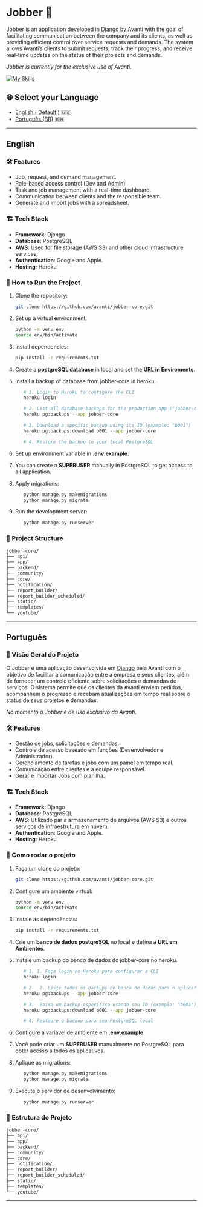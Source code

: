 # Jobber 🏢

Jobber is an application developed in [Django](https://www.djangoproject.com/) by Avanti with the goal of facilitating communication between the company and its clients, as well as providing efficient control over service requests and demands. The system allows Avanti’s clients to submit requests, track their progress, and receive real-time updates on the status of their projects and demands.

*Jobber is currently for the exclusive use of Avanti.*


[![My Skills](https://skillicons.dev/icons?i=django,py,aws,gcp,apple,postgres,firebase,heroku)](https://skillicons.dev)

## 🌐 Select your Language

- [English ( Default )](#english) 🇺🇸
- [Português (BR)](#português) 🇧🇷

---

## English

### 🛠️ Features

- Job, request, and demand management.
- Role-based access control (Dev and Admin)
- Task and job management with a real-time dashboard.
- Communication between clients and the responsible team.
- Generate and import jobs with a spreadsheet.

### 🏗️ Tech Stack

- **Framework**: Django
- **Database**: PostgreSQL
- **AWS**:  Used for file storage (AWS S3) and other cloud infrastructure services.
- **Authentication**: Google and Apple. 
- **Hosting**: Heroku

### 🚀 How to Run the Project

1. Clone the repository:
   ```bash
   git clone https://github.com/avanti/jobber-core.git
   ```

2. Set up a virtual environment:
   ```bash
   python -m venv env
   source env/bin/activate
   ```

3. Install dependencies:

   ```bash
   pip install -r requirements.txt
   ```
4. Create a **postgreSQL database** in local and set the **URL in Enviroments**.
5. Install a backup of database from jobber-core in heroku.
   ```bash
      # 1. Login to Heroku to configure the CLI
      heroku login

      # 2. List all database backups for the production app ("jobber-core")
      heroku pg:backups --app jobber-core

      # 3. Download a specific backup using its ID (example: "b001")
      heroku pg:backups:download b001 --app jobber-core

      # 4. Restore the backup to your local PostgreSQL
   ```
6. Set up environment variable in **.env.example**.

7. You can create a **SUPERUSER** manually in PostgreSQL to get access to all application.

8. Apply migrations:
   ```bash
      python manage.py makemigrations
      python manage.py migrate
   ```

9. Run the development server:
   ```bash
      python manage.py runserver
   ```

### 📂 Project Structure

   ```bash
   jobber-core/
   ├── api/           
   ├── app/    
   ├── backend/      
   ├── community/         
   ├── core/         
   ├── notification/      
   ├── report_builder/  
   ├── report_builder_scheduled/      
   ├── static/
   ├── templates/   
   └── youtube/         
   ```

---

## Português 

### 🚀 Visão Geral do Projeto

O Jobber é uma aplicação desenvolvida em [Django](https://www.djangoproject.com/) pela Avanti com o objetivo de facilitar a comunicação entre a empresa e seus clientes, além de fornecer um controle eficiente sobre solicitações e demandas de serviços. O sistema permite que os clientes da Avanti enviem pedidos, acompanhem o progresso e recebam atualizações em tempo real sobre o status de seus projetos e demandas.

*No momento o Jobber é de uso exclusivo da Avanti.*

### 🛠️ Features

- Gestão de jobs, solicitações e demandas.
- Controle de acesso baseado em funções (Desenvolvedor e Administrador).
- Gerenciamento de tarefas e jobs com um painel em tempo real.
- Comunicação entre clientes e a equipe responsável.
- Gerar e importar Jobs com planilha.

### 🏗️ Tech Stack

- **Framework**: Django
- **Database**: PostgreSQL
- **AWS**: Utilizado par   a armazenamento de arquivos (AWS S3) e outros serviços de infraestrutura em nuvem.
- **Authentication**: Google and Apple. 
- **Hosting**: Heroku

### 🚀 Como rodar o projeto

1. Faça um clone do projeto:
   ```bash
   git clone https://github.com/avanti/jobber-core.git
   ```

2. Configure um ambiente virtual:
   ```bash
   python -m venv env
   source env/bin/activate
   ```

3. Instale as dependências:

   ```bash
   pip install -r requirements.txt
   ```
4. Crie um **banco de dados postgreSQL** no local e defina a **URL em Ambientes**.
5. Instale um backup do banco de dados do jobber-core no heroku.
   ```bash
      # 1. 1. Faça login no Heroku para configurar a CLI
      heroku login

      # 2.  2. Liste todos os backups de banco de dados para o aplicativo de produção ("jobber-core")
      heroku pg:backups --app jobber-core

      # 3.  Baixe um backup específico usando seu ID (exemplo: "b001")
      heroku pg:backups:download b001 --app jobber-core

      # 4. Restaure o backup para seu PostgreSQL local
   ```
6. Configure a variável de ambiente em **.env.example**.

7. Você pode criar um **SUPERUSER** manualmente no PostgreSQL para obter acesso a todos os aplicativos.

8. Aplique as migrations:
   ```bash
      python manage.py makemigrations
      python manage.py migrate
   ```

9. Execute o servidor de desenvolvimento:
   ```bash
      python manage.py runserver
   ```

### 📂 Estrutura do Projeto

   ```bash
   jobber-core/
   ├── api/           
   ├── app/    
   ├── backend/      
   ├── community/         
   ├── core/         
   ├── notification/      
   ├── report_builder/  
   ├── report_builder_scheduled/      
   ├── static/
   ├── templates/   
   └── youtube/         
   ```

---
